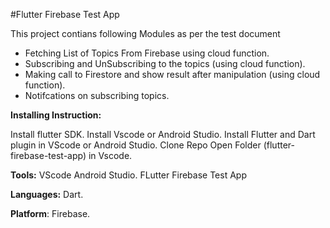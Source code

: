 
#Flutter Firebase Test App

This project contians following Modules as per the test document

  - Fetching List of Topics From Firebase using cloud function.
  - Subscribing and UnSubscribing to the topics (using cloud function).
  - Making call to Firestore and show result after manipulation (using cloud function).
  - Notifcations on subscribing topics.


**Installing Instruction:**

Install flutter SDK.
Install Vscode or Android Studio.
Install Flutter and Dart plugin in VScode or Android Studio.
Clone Repo
Open Folder (flutter-firebase-test-app) in Vscode.


**Tools:**
VScode
Android Studio.
FLutter Firebase Test App


**Languages:**
Dart.

**Platform**:
Firebase.
